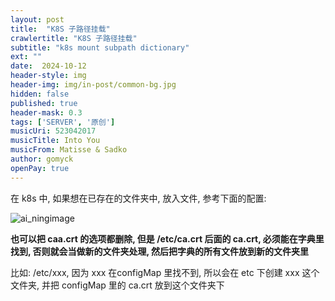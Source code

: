 ```yaml
---
layout: post
title:  "K8S 子路径挂载"
crawlertitle: "K8S 子路径挂载"
subtitle: "k8s mount subpath dictionary"
ext: ""
date:  2024-10-12
header-style: img
header-img: img/in-post/common-bg.jpg
hidden: false
published: true
header-mask: 0.3
tags: ['SERVER', '原创']
musicUri: 523042017
musicTitle: Into You
musicFrom: Matisse & Sadko
author: gomyck
openPay: true
---
```


在 k8s 中, 如果想在已存在的文件夹中, 放入文件, 参考下面的配置:

![ai_ningimage](https://cdn.jsdelivr.net/gh/mzxc/picx-images-hosting@master/20241012/ai_ningimage.5mnsjau5av.jpg)

**也可以把 caa.crt 的选项都删除, 但是 /etc/ca.crt 后面的 ca.crt, 必须能在字典里找到, 否则就会当做新的文件夹处理, 然后把字典的所有文件放到新的文件夹里**

比如: /etc/xxx, 因为 xxx 在configMap 里找不到, 所以会在 etc 下创建 xxx 这个文件夹, 并把 configMap 里的 ca.crt 放到这个文件夹下
